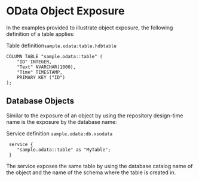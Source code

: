 <!-- loiod08f928ac047443e8c2b0a7070ac1d0b -->

# OData Object Exposure

In the examples provided to illustrate object exposure, the following definition of a table applies:

Table definition`sample.odata:table.hdbtable`

```
COLUMN TABLE "sample.odata::table" (
	"ID" INTEGER,
	"Text" NVARCHAR(1000),
	"Time" TIMESTAMP,
	PRIMARY KEY ("ID")
);
```



<a name="loiod08f928ac047443e8c2b0a7070ac1d0b__section_N10072_N1000E_N10001"/>

## Database Objects

Similar to the exposure of an object by using the repository design-time name is the exposure by the database name:

Service definition `sample.odata:db.xsodata`

```
 service { 
	"sample.odata::table" as "MyTable";
 }
```

The service exposes the same table by using the database catalog name of the object and the name of the schema where the table is created in.

